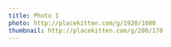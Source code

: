 ```yaml
---
title: Photo 1
photo: http://placekitten.com/g/1920/1080
thumbnail: http://placekitten.com/g/280/170
---
```

